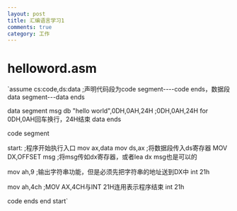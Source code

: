 ```yaml
---
layout: post
title: 汇编语言学习1
comments: true
category: 工作
---
```


# helloword.asm 

`assume cs:code,ds:data		;声明代码段为code segment----code ends，数据段data segment---data ends


data segment
 msg db "hello world",0DH,0AH,24H  ;0DH,0AH,24H for 0DH,0AH回车换行，24H结束
data ends


code segment

start:      ;程序开始执行入口
  mov ax,data
  mov ds,ax    ;将数据段传入ds寄存器
  MOV DX,OFFSET msg ;将msg传如dx寄存器，或者lea dx msg也是可以的

  mov ah,9   ;输出字符串功能，但是必须先把字符串的地址送到DX中
  int 21h
  
  mov ah,4ch   ;MOV AX,4CH与INT 21H连用表示程序结束
  int 21h
      
code ends
end start`